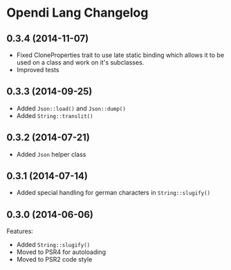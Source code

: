 Opendi Lang Changelog
=====================

0.3.4 (2014-11-07)
------------------

* Fixed CloneProperties trait to use late static binding which allows it to be
  used on a class and work on it's subclasses.
* Improved tests

0.3.3 (2014-09-25)
------------------

* Added `Json::load()` and `Json::dump()`
* Added `String::translit()`

0.3.2 (2014-07-21)
------------------

* Added `Json` helper class

0.3.1 (2014-07-14)
------------------

* Added special handling for german characters in `String::slugify()`

0.3.0 (2014-06-06)
------------------

Features:

* Added `String::slugify()`
* Moved to PSR4 for autoloading
* Moved to PSR2 code style
